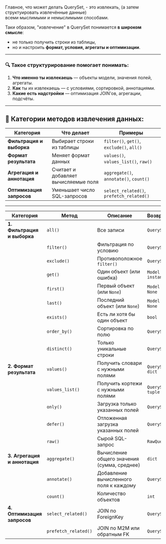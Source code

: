 Главное, что может делать QuerySet, - это извлекать,
(а затем структуировать извлечённые данные)   
всеми мыслимыми и немыслимыми способами.

Таки образом, "извлечение" в QuerySet понимается **в широком смысле**:   
 - не только получить строки из таблицы,
 - но и настроить **формат, условия, агрегаты и оптимизации**.

---

### 🔍 Такое структурирование помогает понимать:

1. **Что именно ты извлекаешь** — объекты модели, значения полей, агрегаты.
2. **Как** ты их извлекаешь — с условиями, сортировкой, аннотациями.
3. **Какие есть надстройки** — оптимизация JOIN'ов, агрегации, подсчёты.

---

## 📂 Категории методов извлечения данных:

| Категория                 | Что делает                           | Примеры                                   |
| ------------------------- | ------------------------------------ | ----------------------------------------- |
| **Фильтрация и выборка**  | Выбирает строки из таблицы           | `filter()`, `get()`, `exclude()`, `all()` |
| **Формат результата**     | Меняет формат данных                 | `values()`, `values_list()`, `raw()`      |
| **Агрегация и аннотация** | Считает и добавляет вычисляемые поля | `aggregate()`, `annotate()`, `count()`    |
| **Оптимизация запросов**  | Уменьшает число SQL-запросов         | `select_related()`, `prefetch_related()`  |

---
| **Категория**                | **Метод**            | **Описание**                                | **Возвращает**      | **Пример**                                         |
| ---------------------------- | -------------------- | ------------------------------------------- | ------------------- | -------------------------------------------------- |
| **1. Фильтрация и выборка**  | `all()`              | Все записи                                  | `QuerySet`          | `User.objects.all()`                               |
|                              | `filter()`           | Фильтрация по условию                       | `QuerySet`          | `User.objects.filter(age__gte=18)`                 |
|                              | `exclude()`          | Противоположное `filter()`                  | `QuerySet`          | `User.objects.exclude(is_active=True)`             |
|                              | `get()`              | Один объект (или ошибка)                    | `Model instance`    | `User.objects.get(pk=1)`                           |
|                              | `first()`            | Первый объект (или `None`)                  | `Model` или `None`  | `User.objects.first()`                             |
|                              | `last()`             | Последний объект (или `None`)               | `Model` или `None`  | `User.objects.last()`                              |
|                              | `exists()`           | Есть ли хотя бы один объект                 | `bool`              | `User.objects.filter(...).exists()`                |
|                              | `order_by()`         | Сортировка по полю                          | `QuerySet`          | `User.objects.order_by('-date_joined')`            |
|                              | `distinct()`         | Только уникальные строки                    | `QuerySet`          | `User.objects.values('email').distinct()`          |
| **2. Формат результата**     | `values()`           | Получить словари с нужными полями           | `QuerySet of dict`  | `User.objects.values('id', 'username')`            |
|                              | `values_list()`      | Получить кортежи с нужными полями           | `QuerySet of tuple` | `User.objects.values_list('username', flat=True)`  |
|                              | `only()`             | Загрузка только указанных полей             | `QuerySet`          | `User.objects.only('username')`                    |
|                              | `defer()`            | Отложенная загрузка указанных полей         | `QuerySet`          | `User.objects.defer('password')`                   |
|                              | `raw()`              | Сырой SQL-запрос                            | `RawQuerySet`       | `User.objects.raw('SELECT * FROM auth_user')`      |
| **3. Агрегация и аннотация** | `aggregate()`        | Вычисление общего значения (сумма, среднее) | `dict`              | `User.objects.aggregate(Avg('age'))`               |
|                              | `annotate()`         | Добавление вычисленного поля к каждому      | `QuerySet`          | `User.objects.annotate(post_count=Count('posts'))` |
|                              | `count()`            | Количество объектов                         | `int`               | `User.objects.count()`                             |
| **4. Оптимизация запросов**  | `select_related()`   | JOIN по ForeignKey                          | `QuerySet`          | `Post.objects.select_related('author')`            |
|                              | `prefetch_related()` | JOIN по M2M или обратным FK                 | `QuerySet`          | `Author.objects.prefetch_related('books')`         |
